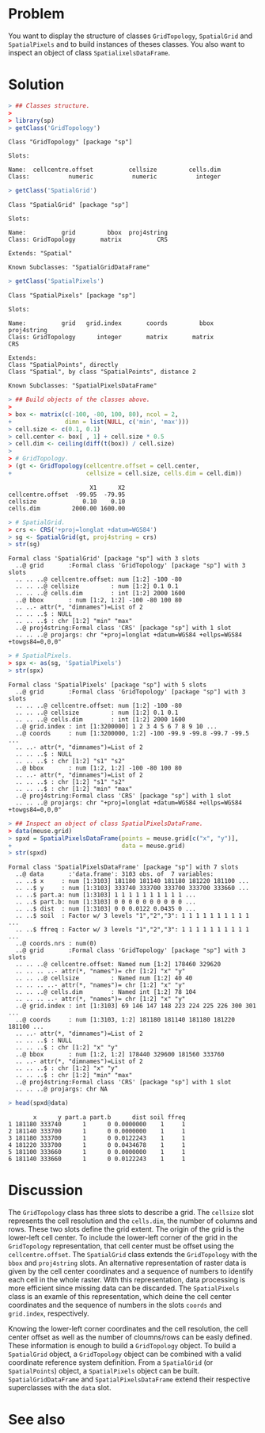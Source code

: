 

# Problem
You want to display the structure of classes `GridTopology`, `SpatialGrid` and `SpatialPixels` and to build instances of theses classes. You also want to inspect an object of class `SpatialixelsDataFrame`.

# Solution

```r
> ## Classes structure.
> 
> library(sp)
> getClass('GridTopology')
```

```
Class "GridTopology" [package "sp"]

Slots:
                                                            
Name:  cellcentre.offset          cellsize         cells.dim
Class:           numeric           numeric           integer
```

```r
> getClass('SpatialGrid')
```

```
Class "SpatialGrid" [package "sp"]

Slots:
                                             
Name:          grid         bbox  proj4string
Class: GridTopology       matrix          CRS

Extends: "Spatial"

Known Subclasses: "SpatialGridDataFrame"
```

```r
> getClass('SpatialPixels')
```

```
Class "SpatialPixels" [package "sp"]

Slots:
                                                                       
Name:          grid   grid.index       coords         bbox  proj4string
Class: GridTopology      integer       matrix       matrix          CRS

Extends: 
Class "SpatialPoints", directly
Class "Spatial", by class "SpatialPoints", distance 2

Known Subclasses: "SpatialPixelsDataFrame"
```

```r
> ## Build objects of the classes above.
> 
> box <- matrix(c(-100, -80, 100, 80), ncol = 2,
+               dimn = list(NULL, c('min', 'max')))
> cell.size <- c(0.1, 0.1)
> cell.center <- box[ , 1] + cell.size * 0.5
> cell.dim <- ceiling(diff(t(box)) / cell.size)
> 
> # GridTopology.
> (gt <- GridTopology(cellcentre.offset = cell.center,
+                     cellsize = cell.size, cells.dim = cell.dim))
```

```
                       X1      X2
cellcentre.offset  -99.95  -79.95
cellsize             0.10    0.10
cells.dim         2000.00 1600.00
```

```r
> # SpatialGrid.
> crs <- CRS('+proj=longlat +datum=WGS84')
> sg <- SpatialGrid(gt, proj4string = crs)
> str(sg)
```

```
Formal class 'SpatialGrid' [package "sp"] with 3 slots
  ..@ grid       :Formal class 'GridTopology' [package "sp"] with 3 slots
  .. .. ..@ cellcentre.offset: num [1:2] -100 -80
  .. .. ..@ cellsize         : num [1:2] 0.1 0.1
  .. .. ..@ cells.dim        : int [1:2] 2000 1600
  ..@ bbox       : num [1:2, 1:2] -100 -80 100 80
  .. ..- attr(*, "dimnames")=List of 2
  .. .. ..$ : NULL
  .. .. ..$ : chr [1:2] "min" "max"
  ..@ proj4string:Formal class 'CRS' [package "sp"] with 1 slot
  .. .. ..@ projargs: chr "+proj=longlat +datum=WGS84 +ellps=WGS84 +towgs84=0,0,0"
```

```r
> # SpatialPixels.
> spx <- as(sg, 'SpatialPixels')
> str(spx)
```

```
Formal class 'SpatialPixels' [package "sp"] with 5 slots
  ..@ grid       :Formal class 'GridTopology' [package "sp"] with 3 slots
  .. .. ..@ cellcentre.offset: num [1:2] -100 -80
  .. .. ..@ cellsize         : num [1:2] 0.1 0.1
  .. .. ..@ cells.dim        : int [1:2] 2000 1600
  ..@ grid.index : int [1:3200000] 1 2 3 4 5 6 7 8 9 10 ...
  ..@ coords     : num [1:3200000, 1:2] -100 -99.9 -99.8 -99.7 -99.5 ...
  .. ..- attr(*, "dimnames")=List of 2
  .. .. ..$ : NULL
  .. .. ..$ : chr [1:2] "s1" "s2"
  ..@ bbox       : num [1:2, 1:2] -100 -80 100 80
  .. ..- attr(*, "dimnames")=List of 2
  .. .. ..$ : chr [1:2] "s1" "s2"
  .. .. ..$ : chr [1:2] "min" "max"
  ..@ proj4string:Formal class 'CRS' [package "sp"] with 1 slot
  .. .. ..@ projargs: chr "+proj=longlat +datum=WGS84 +ellps=WGS84 +towgs84=0,0,0"
```

```r
> ## Inspect an object of class SpatialPixelsDataFrame.
> data(meuse.grid)
> spxd = SpatialPixelsDataFrame(points = meuse.grid[c("x", "y")],
+                               data = meuse.grid)
> str(spxd)
```

```
Formal class 'SpatialPixelsDataFrame' [package "sp"] with 7 slots
  ..@ data       :'data.frame':	3103 obs. of  7 variables:
  .. ..$ x     : num [1:3103] 181180 181140 181180 181220 181100 ...
  .. ..$ y     : num [1:3103] 333740 333700 333700 333700 333660 ...
  .. ..$ part.a: num [1:3103] 1 1 1 1 1 1 1 1 1 1 ...
  .. ..$ part.b: num [1:3103] 0 0 0 0 0 0 0 0 0 0 ...
  .. ..$ dist  : num [1:3103] 0 0 0.0122 0.0435 0 ...
  .. ..$ soil  : Factor w/ 3 levels "1","2","3": 1 1 1 1 1 1 1 1 1 1 ...
  .. ..$ ffreq : Factor w/ 3 levels "1","2","3": 1 1 1 1 1 1 1 1 1 1 ...
  ..@ coords.nrs : num(0) 
  ..@ grid       :Formal class 'GridTopology' [package "sp"] with 3 slots
  .. .. ..@ cellcentre.offset: Named num [1:2] 178460 329620
  .. .. .. ..- attr(*, "names")= chr [1:2] "x" "y"
  .. .. ..@ cellsize         : Named num [1:2] 40 40
  .. .. .. ..- attr(*, "names")= chr [1:2] "x" "y"
  .. .. ..@ cells.dim        : Named int [1:2] 78 104
  .. .. .. ..- attr(*, "names")= chr [1:2] "x" "y"
  ..@ grid.index : int [1:3103] 69 146 147 148 223 224 225 226 300 301 ...
  ..@ coords     : num [1:3103, 1:2] 181180 181140 181180 181220 181100 ...
  .. ..- attr(*, "dimnames")=List of 2
  .. .. ..$ : NULL
  .. .. ..$ : chr [1:2] "x" "y"
  ..@ bbox       : num [1:2, 1:2] 178440 329600 181560 333760
  .. ..- attr(*, "dimnames")=List of 2
  .. .. ..$ : chr [1:2] "x" "y"
  .. .. ..$ : chr [1:2] "min" "max"
  ..@ proj4string:Formal class 'CRS' [package "sp"] with 1 slot
  .. .. ..@ projargs: chr NA
```

```r
> head(spxd@data)
```

```
       x      y part.a part.b      dist soil ffreq
1 181180 333740      1      0 0.0000000    1     1
2 181140 333700      1      0 0.0000000    1     1
3 181180 333700      1      0 0.0122243    1     1
4 181220 333700      1      0 0.0434678    1     1
5 181100 333660      1      0 0.0000000    1     1
6 181140 333660      1      0 0.0122243    1     1
```

# Discussion
The `GridTopology` class has three slots to describe a grid. The `cellsize` slot represents the cell resolution and the `cells.dim`, the number of columns and rows. These two slots define the grid extent. The origin of the grid is the lower-left cell center. To include the lower-left corner of the grid in the `GridTopology` representation, that cell center must be offset using the `cellcentre.offset`. The `SpatialGrid` class extends the `GridTopology` with the `bbox` and `proj4string` slots. An alternative representation of raster data is given by the cell center coordinates and a sequence of numbers to identify each cell in the whole raster. With this representation, data processing is more efficient since missing data can be discarded. The `SpatialPixels` class is an examle of this representation, which deine the cell center coordinates and the sequence of numbers in the slots `coords` and `grid.index`, respectively.  

Knowing the lower-left corner coordinates and the cell resolution, the cell center offset as well as the number of cloumns/rows can be easly defined. These information is enough to build a `GridTopology` object. To build a `SpatialGrid` object, a `GridTopology` object can be combined with a valid coordinate reference system definition. From a `SpatialGrid` (or `SpatialPoints`) object, a `SpatialPixels` object can be built. `SpatialGridDataFrame` and `SpatialPixelsDataFrame` extend their respective superclasses with the `data` slot.


# See also
